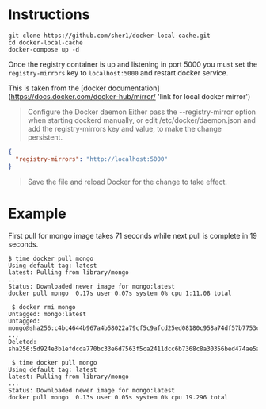 
# Instructions

    git clone https://github.com/sher1/docker-local-cache.git
    cd docker-local-cache
    docker-compose up -d
    
Once the registry container is up and listening in port 5000 you must set the `registry-mirrors` key to `localhost:5000` and restart docker service.

This is taken from the [docker documentation] (https://docs.docker.com/docker-hub/mirror/ 'link for local docker mirror')
>Configure the Docker daemon
>Either pass the --registry-mirror option when starting dockerd manually, or edit /etc/docker/daemon.json and add the registry-mirrors key and value, to make the change persistent.
```json
{
  "registry-mirrors": "http://localhost:5000"
}
```
>Save the file and reload Docker for the change to take effect.

# Example
First pull for mongo image takes 71 seconds while next pull is complete in 19 seconds.

    $ time docker pull mongo
    Using default tag: latest
    latest: Pulling from library/mongo
    ...
    Status: Downloaded newer image for mongo:latest
    docker pull mongo  0.17s user 0.07s system 0% cpu 1:11.08 total

     $ docker rmi mongo
    Untagged: mongo:latest
    Untagged: mongo@sha256:c4bc4644b967a4b58022a79cf5c9afcd25ed08180c958a74df57b7753cfc8649
    ...
    Deleted: sha256:5d924e3b1efdcda770bc33e6d7563f5ca2411dcc6b7368c8a30356bed474ae5a

     $ time docker pull mongo
    Using default tag: latest
    latest: Pulling from library/mongo
    ...
    Status: Downloaded newer image for mongo:latest
    docker pull mongo  0.13s user 0.05s system 0% cpu 19.296 total
